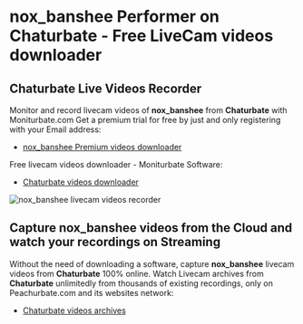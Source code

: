 # nox_banshee Performer on Chaturbate - Free LiveCam videos downloader

## Chaturbate Live Videos Recorder

Monitor and record livecam videos of **nox_banshee** from **Chaturbate** with Moniturbate.com
Get a premium trial for free by just and only registering with your Email address:
* [nox_banshee Premium videos downloader](https://moniturbate.com/request-demo-licence-key.html)

Free livecam videos downloader - Moniturbate Software:
* [Chaturbate videos downloader](https://moniturbate.com/moniturbate-download-software.html)

![nox_banshee livecam videos recorder](https://peachurnet.com/templates/moniturbate-software.png)


## Capture nox_banshee videos from the Cloud and watch your recordings on Streaming

Without the need of downloading a software, capture **nox_banshee** livecam videos from **Chaturbate** 100% online.
Watch Livecam archives from **Chaturbate** unlimitedly from thousands of existing recordings, only on Peachurbate.com and its websites network:
* [Chaturbate videos archives](https://peachurnet.com/)